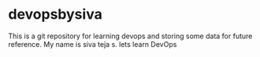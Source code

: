 # devopsbysiva

This is a git repository for learning devops and storing some data for future reference.
My name is siva teja s.
lets learn DevOps


